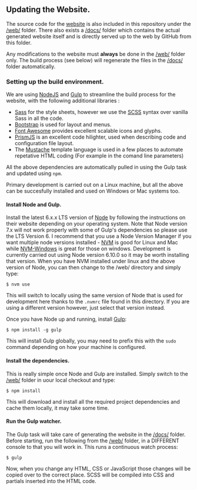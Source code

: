 ## Updating the Website.

The source code for the [website][website] is also included in this repository under the [/web/](web/) folder. There also exists a [/docs/](docs/) folder which contains the actual generated website itself and is directly served up to the web by GitHub from this folder.

Any modifications to the website must **always** be done in the [/web/](web/) folder only. The build process (see below) will regenerate the files in the [/docs/](docs/) folder automatically.

### Setting up the build environment.
We are using [NodeJS][node] and [Gulp][gulp] to streamline the build process for the website, with the following additional libraries :

- [Sass][sass] for the style sheets, however we use the [SCSS][scss] syntax over vanilla Sass in all the code.
- [Bootstrap][bootstrap] is used for layout and menus.
- [Font Awesome][fontawesome] provides excellent scalable icons and glyphs.
- [PrismJS][prism] is an excellent code hilighter, used when describing code and configuration file layout.
- The [Mustache][mustache] template language is used in a few places to automate repetative HTML coding (For example in the comand line parameters)


All the above dependencies are automatically pulled in using the Gulp task and updated using `npm`.

Primary development is carried out on a Linux machine, but all the above can be succesfully installed and used on Windows or Mac systems too.

#### Install Node and Gulp.
Install the latest 6.x.x LTS version of [Node][node] by following the instructions on their website depending on your operating system. Note that Node version 7.x will not work properly with some of Gulp's dependencies so please use the LTS Version 6. I recommend that you use a Node Version Manager if you want multiple node versions installed - [NVM][nvm] is good for Linux and Mac while [NVM-Windows][nvm-windows] is great for those on windows.
Development is currently carried out using Node version 6.10.0 so it may be worth installing that version.
When you have NVM installed under linux and the above version of Node, you can then change to the /web/ directory and simply type:
```
$ nvm use
```
This will switch to locally using the same version of Node that is used for development here thanks to the `.nvmrc` file found in this directory. If you are using a different version however, just select that version instead.

Once you have Node up and running, install [Gulp][gulp]:

```
$ npm install -g gulp
```
This will install Gulp globally, you may need to prefix this with the `sudo` command depending on how your machine is configured.
#### Install the dependencies.
This is really simple once Node and Gulp are installed. Simply switch to the [/web/](web/) folder in uour local checkout and type:
```
$ npm install
```
This will download and install all the required project dependencies and cache them locally, it may take some time.

#### Run the Gulp watcher.
The Gulp task will take care of generating the website in the [/docs/](docs/) folder. Before starting, run the following from the [/web/](web/) folder, in a DIFFERENT console to that you will work in. This runs a continuous watch process:
```
$ gulp
```
Now, when you change any HTML, CSS or JavaScript those changes will be copied over to the correct place. SCSS will be compiled into CSS and partials inserted into the HTML code.

[website]: http://updaterepo.seapagan.net
[node]: http://nodejs.org
[gulp]: http://gulpjs.com
[sass]: http://sass-lang.com
[scss]: http://sass-lang.com/documentation/file.SCSS_FOR_SASS_USERS.html
[mustache]: https://mustache.github.io/
[bootstrap]: http://getbootstrap.com
[fontawesome]: http://fontawesome.io
[prism]: http://prismjs.com
[nvm]: http://github.com/creationix/nvm
[nvm-windows]: https://github.com/coreybutler/nvm-windows
